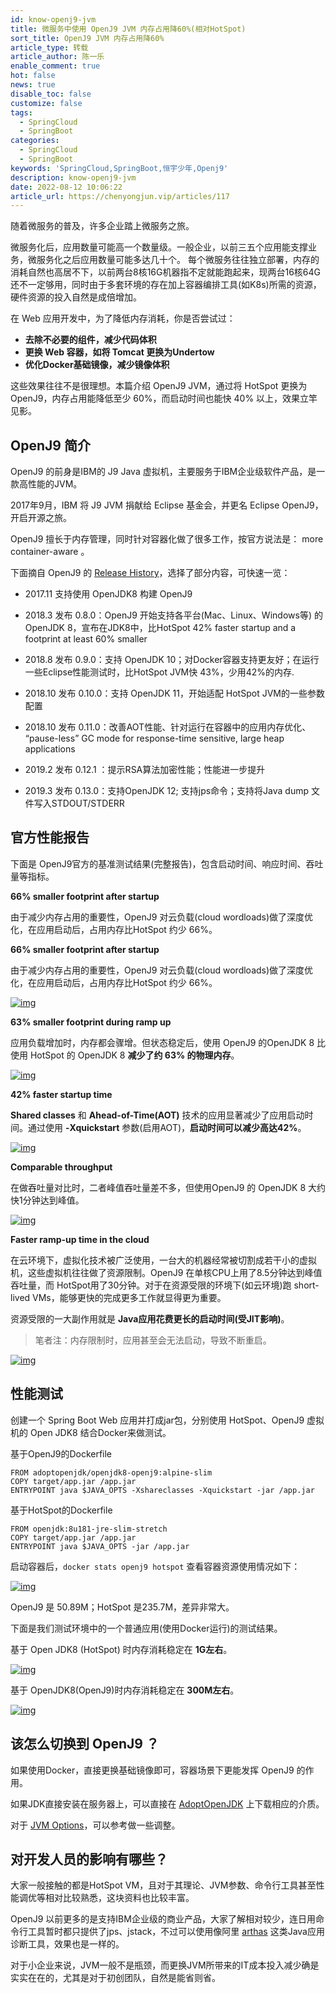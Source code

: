 ```yaml
---
id: know-openj9-jvm
title: 微服务中使用 OpenJ9 JVM 内存占用降60%(相对HotSpot)
sort_title: OpenJ9 JVM 内存占用降60%
article_type: 转载
article_author: 陈一乐
enable_comment: true
hot: false
news: true
disable_toc: false
customize: false
tags:
  - SpringCloud
  - SpringBoot
categories:
  - SpringCloud
  - SpringBoot
keywords: 'SpringCloud,SpringBoot,恒宇少年,Openj9'
description: know-openj9-jvm
date: 2022-08-12 10:06:22
article_url: https://chenyongjun.vip/articles/117
---
```

随着微服务的普及，许多企业踏上微服务之旅。

微服务化后，应用数量可能高一个数量级。一般企业，以前三五个应用能支撑业务，微服务化之后应用数量可能多达几十个。
每个微服务往往独立部署，内存的消耗自然也高居不下，以前两台8核16G机器指不定就能跑起来，现两台16核64G还不一定够用，同时由于多套环境的存在加上容器编排工具(如K8s)所需的资源，硬件资源的投入自然是成倍增加。

在 Web 应用开发中，为了降低内存消耗，你是否尝试过：

- **去除不必要的组件，减少代码体积**
- **更换 Web 容器，如将 Tomcat 更换为Undertow**
- **优化Docker基础镜像，减少镜像体积**

这些效果往往不是很理想。本篇介绍 OpenJ9 JVM，通过将 HotSpot 更换为 OpenJ9，内存占用能降低至少 60%，而启动时间也能快 40% 以上，效果立竿见影。

## OpenJ9 简介

OpenJ9 的前身是IBM的 J9 Java 虚拟机，主要服务于IBM企业级软件产品，是一款高性能的JVM。

2017年9月，IBM 将 J9 JVM 捐献给 Eclipse 基金会，并更名 Eclipse OpenJ9，开启开源之旅。

OpenJ9 擅长于内存管理，同时针对容器化做了很多工作，按官方说法是： more container-aware 。

下面摘自 OpenJ9 的 [Release History](https://www.eclipse.org/openj9/oj9_whatsnew.html)，选择了部分内容，可快速一览：

- 2017.11 支持使用 OpenJDK8 构建 OpenJ9

- 2018.3 发布 0.8.0：OpenJ9 开始支持各平台(Mac、Linux、Windows等) 的 OpenJDK 8，宣布在JDK8中，比HotSpot 42% faster startup and a footprint at least 60% smaller

- 2018.8 发布 0.9.0：支持 OpenJDK 10；对Docker容器支持更友好；在运行一些Eclipse性能测试时，比HotSpot JVM快 43%，少用42%的内存.

- 2018.10 发布 0.10.0：支持 OpenJDK 11，开始适配 HotSpot JVM的一些参数配置

- 2018.10 发布 0.11.0：改善AOT性能、针对运行在容器中的应用内存优化、 “pause-less” GC mode for response-time sensitive, large heap applications

- 2019.2 发布 0.12.1 ：提示RSA算法加密性能；性能进一步提升

- 2019.3 发布 0.13.0：支持OpenJDK 12; 支持jps命令；支持将Java dump 文件写入STDOUT/STDERR



## 官方性能报告
下面是 OpenJ9官方的基准测试结果(完整报告)，包含启动时间、响应时间、吞吐量等指标。

**66% smaller footprint after startup**

由于减少内存占用的重要性，OpenJ9 对云负载(cloud wordloads)做了深度优化，在应用启动后，占用内存比HotSpot 约少 66%。

**66% smaller footprint after startup**

由于减少内存占用的重要性，OpenJ9 对云负载(cloud wordloads)做了深度优化，在应用启动后，占用内存比HotSpot 约少 66%。

[![img](https://blog-1256695615.cos.ap-shanghai.myqcloud.com/2019/07/20/2.png)](https://blog-1256695615.cos.ap-shanghai.myqcloud.com/2019/07/20/2.png)

**63% smaller footprint during ramp up**

应用负载增加时，内存都会骤增。但状态稳定后，使用 OpenJ9 的OpenJDK 8 比使用 HotSpot 的 OpenJDK 8 **减少了约 63% 的物理内存**。

[![img](https://blog-1256695615.cos.ap-shanghai.myqcloud.com/2019/07/20/3.png)](https://blog-1256695615.cos.ap-shanghai.myqcloud.com/2019/07/20/3.png)

**42% faster startup time**

**Shared classes** 和 **Ahead-of-Time(AOT)** 技术的应用显著减少了应用启动时间。通过使用 **-Xquickstart** 参数(启用AOT)，**启动时间可以减少高达42%**。

[![img](https://blog-1256695615.cos.ap-shanghai.myqcloud.com/2019/07/20/4.png)](https://blog-1256695615.cos.ap-shanghai.myqcloud.com/2019/07/20/4.png)

**Comparable throughput**

在做吞吐量对比时，二者峰值吞吐量差不多，但使用OpenJ9 的 OpenJDK 8 大约快1分钟达到峰值。

[![img](https://blog-1256695615.cos.ap-shanghai.myqcloud.com/2019/07/20/5.png)](https://blog-1256695615.cos.ap-shanghai.myqcloud.com/2019/07/20/5.png)

**Faster ramp-up time in the cloud**

在云环境下，虚拟化技术被广泛使用，一台大的机器经常被切割成若干小的虚拟机，这些虚拟机往往做了资源限制。OpenJ9 在单核CPU上用了8.5分钟达到峰值吞吐量，而 HotSpot用了30分钟。对于在资源受限的环境下(如云环境)跑 short-lived VMs，能够更快的完成更多工作就显得更为重要。

资源受限的一大副作用就是 **Java应用花费更长的启动时间(受JIT影响)**。

> 笔者注：内存限制时，应用甚至会无法启动，导致不断重启。

[![img](https://blog-1256695615.cos.ap-shanghai.myqcloud.com/2019/07/20/6.png)](https://blog-1256695615.cos.ap-shanghai.myqcloud.com/2019/07/20/6.png)

## 性能测试

创建一个 Spring Boot Web 应用并打成jar包，分别使用 HotSpot、OpenJ9 虚拟机的 Open JDK8 结合Docker来做测试。

基于OpenJ9的Dockerfile

```
FROM adoptopenjdk/openjdk8-openj9:alpine-slim
COPY target/app.jar /app.jar
ENTRYPOINT java $JAVA_OPTS -Xshareclasses -Xquickstart -jar /app.jar
```

基于HotSpot的Dockerfile

```
FROM openjdk:8u181-jre-slim-stretch
COPY target/app.jar /app.jar
ENTRYPOINT java $JAVA_OPTS -jar /app.jar
```

启动容器后，`docker stats openj9 hotspot` 查看容器资源使用情况如下：

[![img](https://blog-1256695615.cos.ap-shanghai.myqcloud.com/2019/07/20/1.png)](https://blog-1256695615.cos.ap-shanghai.myqcloud.com/2019/07/20/1.png)

OpenJ9 是 50.89M；HotSpot 是235.7M，差异非常大。

下面是我们测试环境中的一个普通应用(使用Docker运行)的测试结果。

基于 Open JDK8 (HotSpot) 时内存消耗稳定在 **1G左右**。

[![img](https://blog-1256695615.cos.ap-shanghai.myqcloud.com/2019/07/21/2.png)](https://blog-1256695615.cos.ap-shanghai.myqcloud.com/2019/07/21/2.png)

基于 OpenJDK8(OpenJ9)时内存消耗稳定在 **300M左右**。

[![img](https://blog-1256695615.cos.ap-shanghai.myqcloud.com/2019/07/21/3.png)](https://blog-1256695615.cos.ap-shanghai.myqcloud.com/2019/07/21/3.png)

## 该怎么切换到 OpenJ9 ？

如果使用Docker，直接更换基础镜像即可，容器场景下更能发挥 OpenJ9 的作用。

如果JDK直接安装在服务器上，可以直接在 [AdoptOpenJDK](https://adoptopenjdk.net/releases.html?variant=openjdk8&jvmVariant=openj9) 上下载相应的介质。

对于 [JVM Options](https://www.eclipse.org/openj9/docs/cmdline_migration/)，可以参考做一些调整。

## 对开发人员的影响有哪些？

大家一般接触的都是HotSpot VM，且对于其理论、JVM参数、命令行工具甚至性能调优等相对比较熟悉，这块资料也比较丰富。

OpenJ9 以前更多的是支持IBM企业级的商业产品，大家了解相对较少，连日用命令行工具暂时都只提供了jps、jstack，不过可以使用像阿里 [arthas](https://alibaba.github.io/arthas/) 这类Java应用诊断工具，效果也是一样的。

对于小企业来说，JVM一般不是瓶颈，而更换JVM所带来的IT成本投入减少确是实实在在的，尤其是对于初创团队，自然是能省则省。
